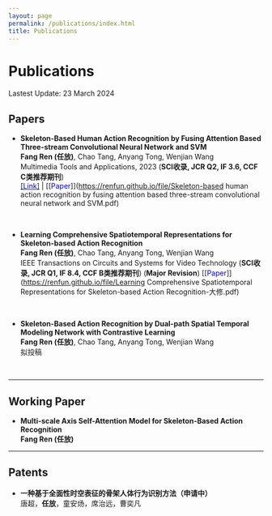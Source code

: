 ```yaml
---
layout: page
permalink: /publications/index.html
title: Publications
---
```


# Publications

Lastest Update: 23 March 2024&nbsp; 


## Papers

- **Skeleton-Based Human Action Recognition by Fusing Attention Based Three-stream Convolutional Neural Network and SVM**<br>
**Fang Ren (任放)**, Chao Tang, Anyang Tong, Wenjian Wang<br>
Multimedia Tools and Applications, 2023 (**SCI收录, JCR Q2, IF 3.6, CCF C类推荐期刊**)<br>
[[<font color='blue'>Link</font>]](https://link.springer.com/article/10.1007/s11042-023-15334-9) | [[<font color='blue'>Paper</font>]](https://renfun.github.io/file/Skeleton-based human action recognition by fusing attention based three-stream convolutional neural network and SVM.pdf)
<br>

- **Learning Comprehensive Spatiotemporal Representations for Skeleton-based Action Recognition**<br>
**Fang Ren (任放)**, Chao Tang, Anyang Tong, Wenjian Wang<br>
IEEE Transactions on Circuits and Systems for Video Technology (**SCI收录, JCR Q1, IF 8.4, CCF B类推荐期刊**) (**Major Revision**)
[[<font color='blue'>Paper</font>]](https://renfun.github.io/file/Learning Comprehensive Spatiotemporal Representations for Skeleton-based Action Recognition-大修.pdf)
<br>

- **Skeleton-Based Action Recognition by Dual-path Spatial Temporal Modeling Network with Contrastive Learning**<br>
**Fang Ren (任放)**, Chao Tang, Anyang Tong, Wenjian Wang<br>
拟投稿
<br>

---

## Working Paper

- **Multi-scale Axis Self-Attention Model for Skeleton-Based Action Recognition**<br>
**Fang Ren (任放)**<br>

---

## Patents

- **一种基于全面性时空表征的骨架人体行为识别方法（申请中）**<br>
唐超，**任放**，童安炀，席治远，曹奕凡<br>

<br>
